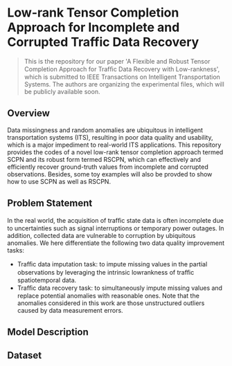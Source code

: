 # Low-rank Tensor Completion Approach for Incomplete and Corrupted Traffic Data Recovery
> This is the repository for our paper 'A Flexible and Robust Tensor Completion Approach for Trafﬁc Data Recovery with Low-rankness', which is submitted to IEEE Transactions on Intelligent Transportation Systems.
> The authors are organizing the experimental files, which will be publicly available soon.

## Overview
Data missingness and random anomalies are ubiquitous in intelligent transportation systems (ITS), resulting in poor data quality and usability, which is a major impediment to real-world ITS applications.
This repository provides the codes of a novel low-rank tensor completion approach termed SCPN and its robust form termed RSCPN, which can effectively and efficiently recover ground-truth values from incomplete and corrupted observations.
Besides, some toy examples will also be provded to show how to use SCPN as well as RSCPN.

## Problem Statement
In the real world, the acquisition of trafﬁc state data is often incomplete due to uncertainties such as signal interruptions or temporary power outages. In addition, collected data are vulnerable to corruption by ubiquitous anomalies. We here differentiate the following two data quality improvement tasks:
- Trafﬁc data imputation task: to impute missing values in the partial observations by leveraging the intrinsic lowrankness of trafﬁc spatiotemporal data.
- Trafﬁc data recovery task: to simultaneously impute missing values and replace potential anomalies with reasonable ones. Note that the anomalies considered in this work are those unstructured outliers caused by data measurement errors.

## Model Description


## Dataset
